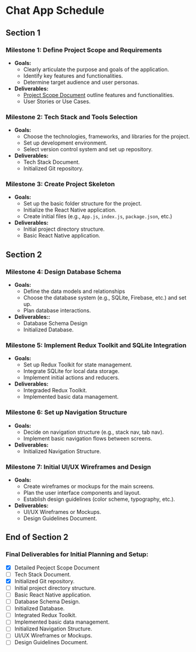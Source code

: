 # **Chat App Schedule**
## **Section 1**
### **Milestone 1: Define Project Scope and Requirements**
- **Goals:**
    - Clearly articulate the purpose and goals of the application.
    - Identify key features and functionalities.
    - Determine target audience and user personas.
- **Deliverables:**
    - [Project Scope Document](./project-scope.md) outline features and functionalities.
    - User Stories or Use Cases.
### **Milestone 2: Tech Stack and Tools Selection**
- **Goals:**
    - Choose the technologies, frameworks, and libraries for the project.
    - Set up development environment.
    - Select version control system and set up repository.
- **Deliverables:**
    - Tech Stack Document.
    - Initialized Git repository.
### **Milestone 3: Create Project Skeleton** ###
- **Goals:**
    - Set up the basic folder structure for the project.
    - Initialize the React Native application.
    - Create initial files (e.g., `App.js`, `index.js`, `package.json`, etc.)
- **Deliverables:**
    - Initial project directory structure.
    - Basic React Native application.

## **Section 2**
### **Milestone 4: Design Database Schema** ###
- **Goals:**
    - Define the data models and relationships
    - Choose the database system (e.g., SQLite, Firebase, etc.) and set up.
    - Plan database interactions.
- **Deliverables::**
    - Database Schema Design
    - Initialized Database.
### **Milestone 5: Implement Redux Toolkit and SQLite Integration**
- **Goals:**
    - Set up Redux Toolkit for state management.
    - Integrate SQLite for local data storage.
    - Implement initial actions and reducers.
- **Deliverables:**
    - Integraded Redux Toolkit.
    - Implemented basic data management.
### **Milestone 6: Set up Navigation Structure**
- **Goals:**
    - Decide on navigation structure (e.g., stack nav, tab nav).
    - Implement basic navigation flows between screens.
- **Deliverables:**
    - Initialized Navigation Structure.
### **Milestone 7: Initial UI/UX Wireframes and Design**
- **Goals:**
    - Create wireframes or mockups for the main screens.
    - Plan the user interface components and layout.
    - Establish design guidelines (color scheme, typography, etc.).
- **Deliverables:**
    - UI/UX Wireframes or Mockups.
    - Design Guidelines Document.

## **End of Section 2**
### **Final Deliverables for Initial Planning and Setup:**
- [x] Detailed Peoject Scope Document
- [ ] Tech Stack Document.
- [X] Initialized Git repository.
- [ ] Initial project directory structure.
- [ ] Basic React Native application.
- [ ] Database Schema Design.
- [ ] Initialized Database.
- [ ] Integrated Redux Toolkit.
- [ ] Implemented basic data management.
- [ ] Initialized Navigation Structure.
- [ ] UI/UX Wireframes or Mockups.
- [ ] Design Guidelines Document.
